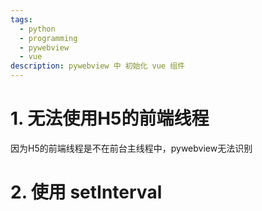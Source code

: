 ```yaml
---
tags:
  - python
  - programming
  - pywebview
  - vue
description: pywebview 中 初始化 vue 组件
---
```

# 1. 无法使用H5的前端线程
因为H5的前端线程是不在前台主线程中，pywebview无法识别

# 2. 使用 setInterval 
